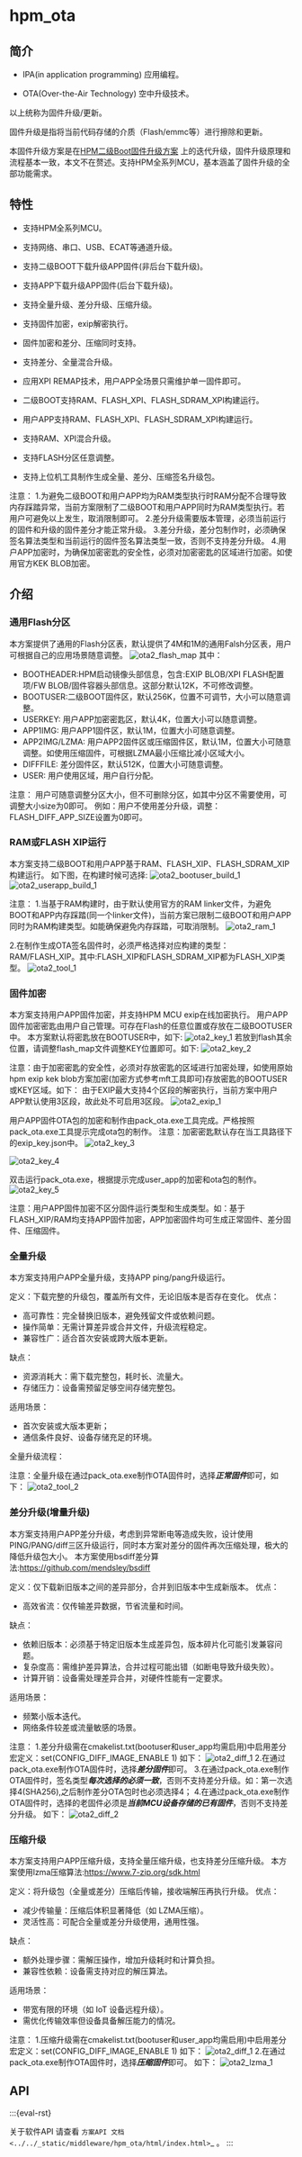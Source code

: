 # hpm_ota

## 简介

- IPA(in application programming) 应用编程。

- OTA(Over-the-Air Technology) 空中升级技术。

以上统称为固件升级/更新。

固件升级是指将当前代码存储的介质（Flash/emmc等）进行擦除和更新。

本固件升级方案是在[HPM二级Boot固件升级方案](hpm_ota_v1_instruction_zh) 上的迭代升级，固件升级原理和流程基本一致，本文不在赘述。支持HPM全系列MCU，基本涵盖了固件升级的全部功能需求。

## 特性

- 支持HPM全系列MCU。

- 支持网络、串口、USB、ECAT等通道升级。

- 支持二级BOOT下载升级APP固件(非后台下载升级)。

- 支持APP下载升级APP固件(后台下载升级)。

- 支持全量升级、差分升级、压缩升级。

- 支持固件加密，exip解密执行。

- 固件加密和差分、压缩同时支持。

- 支持差分、全量混合升级。

- 应用XPI REMAP技术，用户APP全场景只需维护单一固件即可。

- 二级BOOT支持RAM、FLASH_XPI、FLASH_SDRAM_XPI构建运行。

- 用户APP支持RAM、FLASH_XPI、FLASH_SDRAM_XPI构建运行。

- 支持RAM、XPI混合升级。

- 支持FLASH分区任意调整。

- 支持上位机工具制作生成全量、差分、压缩签名升级包。

注意：
1.为避免二级BOOT和用户APP均为RAM类型执行时RAM分配不合理导致内存踩踏异常，当前方案限制了二级BOOT和用户APP同时为RAM类型执行。若用户可避免以上发生，取消限制即可。
2.差分升级需要版本管理，必须当前运行的固件和升级的固件差分才能正常升级。
3.差分升级，差分包制作时，必须确保签名算法类型和当前运行的固件签名算法类型一致，否则不支持差分升级。
4.用户APP加密时，为确保加密密匙的安全性，必须对加密密匙的区域进行加密。如使用官方KEK BLOB加密。

## 介绍

### 通用Flash分区
本方案提供了通用的Flash分区表，默认提供了4M和1M的通用Falsh分区表，用户可根据自己的应用场景随意调整。
![ota2_flash_map](doc/api/assets/otav2_flash_map.png)
其中：
- BOOTHEADER:HPM启动镜像头部信息，包含:EXIP BLOB/XPI FLASH配置项/FW BLOB/固件容器头部信息。这部分默认12K，不可修改调整。
- BOOTUSER:二级BOOT固件区，默认256K，位置不可调节，大小可以随意调整。
- USERKEY: 用户APP加密密匙区，默认4K，位置大小可以随意调整。
- APP1IMG: 用户APP1固件区，默认1M，位置大小可随意调整。
- APP2IMG/LZMA: 用户APP2固件区或压缩固件区，默认1M，位置大小可随意调整。如使用压缩固件，可根据LZMA最小压缩比减小区域大小。
- DIFFFILE: 差分固件区，默认512K，位置大小可随意调整。
- USER: 用户使用区域，用户自行分配。

注意：
用户可随意调整分区大小，但不可删除分区，如其中分区不需要使用，可调整大小size为0即可。
例如：用户不使用差分升级，调整：FLASH_DIFF_APP_SIZE设置为0即可。

### RAM或FLASH XIP运行

本方案支持二级BOOT和用户APP基于RAM、FLASH_XIP、FLASH_SDRAM_XIP构建运行。
如下图，在构建时候可选择:
![ota2_bootuser_build_1](doc/api/assets/ota2_bootuser_build_type_1.png)
![ota2_userapp_build_1](doc/api/assets/ota2_userapp_build_type_1.png)

注意：
1.当基于RAM构建时，由于默认使用官方的RAM linker文件，为避免BOOT和APP内存踩踏(同一个linker文件)，当前方案已限制二级BOOT和用户APP同时为RAM构建类型。如能确保避免内存踩踏，可取消限制。
![ota2_ram_1](doc/api/assets/ota2_ram_1.png)

2.在制作生成OTA签名固件时，必须严格选择对应构建的类型：RAM/FLASH_XIP。其中:FLASH_XIP和FLASH_SDRAM_XIP都为FLASH_XIP类型。
![ota2_tool_1](doc/api/assets/ota2_tool_1.png)


### 固件加密

本方案支持用户APP固件加密，并支持HPM MCU exip在线加密执行。
用户APP固件加密密匙由用户自己管理。可存在Flash的任意位置或存放在二级BOOTUSER中。
本方案默认将密匙放在BOOTUSER中，如下:
![ota2_key_1](doc/api/assets/ota2_key_1.png)
若放到flash其余位置，请调整flash_map文件调整KEY位置即可。如下:
![ota2_key_2](doc/api/assets/ota2_key_2.png)

注意：由于加密密匙的安全性，必须对存放密匙的区域进行加密处理，如使用原始hpm exip kek blob方案加密(加密方式参考mft工具即可)存放密匙的BOOTUSER或KEY区域。如下：
由于EXIP最大支持4个区段的解密执行，当前方案中用户APP默认使用3区段，故此处不可启用3区段。
![ota2_exip_1](doc/api/assets/ota2_exip_1.png)

用户APP固件OTA包的加密和制作由pack_ota.exe工具完成。严格按照pack_ota.exe工具提示完成ota包的制作。
注意：加密密匙默认存在当工具路径下的exip_key.json中。
![ota2_key_3](doc/api/assets/ota2_key_3.png)

![ota2_key_4](doc/api/assets/ota2_key_4.png)

双击运行pack_ota.exe，根据提示完成user_app的加密和ota包的制作。
![ota2_key_5](doc/api/assets/ota2_key_5.png)

注意：用户APP固件加密不区分固件运行类型和生成类型。如：基于FLASH_XIP/RAM均支持APP固件加密，APP加密固件均可生成正常固件、差分固件、压缩固件。

### 全量升级

本方案支持用户APP全量升级，支持APP ping/pang升级运行。

定义：下载完整的升级包，覆盖所有文件，无论旧版本是否存在变化。
优点：
- 高可靠性：完全替换旧版本，避免残留文件或依赖问题。
- 操作简单：无需计算差异或合并文件，升级流程稳定。
- 兼容性广：适合首次安装或跨大版本更新。

缺点：
- 资源消耗大：需下载完整包，耗时长、流量大。
- 存储压力：设备需预留足够空间存储完整包。

适用场景：
- 首次安装或大版本更新；
- 通信条件良好、设备存储充足的环境。

全量升级流程：


注意：全量升级在通过pack_ota.exe制作OTA固件时，选择***正常固件***即可，如下：
![ota2_tool_2](doc/api/assets/ota2_tool_2.png)


### 差分升级(增量升级)

本方案支持用户APP差分升级，考虑到异常断电等造成失败，设计使用PING/PANG/diff三区升级运行，同时本方案对差分的固件再次压缩处理，极大的降低升级包大小。
本方案使用bsdiff差分算法:https://github.com/mendsley/bsdiff

定义：仅下载新旧版本之间的差异部分，合并到旧版本中生成新版本。
优点：
- 高效省流：仅传输差异数据，节省流量和时间。

缺点：
- 依赖旧版本：必须基于特定旧版本生成差异包，版本碎片化可能引发兼容问题。
- 复杂度高：需维护差异算法，合并过程可能出错（如断电导致升级失败）。
- 计算开销：设备需处理差异合并，对硬件性能有一定要求。

适用场景：
- 频繁小版本迭代。
- 网络条件较差或流量敏感的场景。

注意：
1.差分升级需在cmakelist.txt(bootuser和user_app均需启用)中启用差分宏定义：set(CONFIG_DIFF_IMAGE_ENABLE 1)
如下：
![ota2_diff_1](doc/api/assets/ota2_diff_1.png)
2.在通过pack_ota.exe制作OTA固件时，选择***差分固件***即可。
3.在通过pack_ota.exe制作OTA固件时，签名类型***每次选择的必须一致***，否则不支持差分升级。如：第一次选择4(SHA256),之后制作差分OTA包时也必须选择4；
4.在通过pack_ota.exe制作OTA固件时，选择的老固件必须是***当前MCU设备存储的已有固件***，否则不支持差分升级。
如下：
![ota2_diff_2](doc/api/assets/ota2_diff_2.png)

### 压缩升级

本方案支持用户APP压缩升级，支持全量压缩升级，也支持差分压缩升级。
本方案使用lzma压缩算法:https://www.7-zip.org/sdk.html

定义：将升级包（全量或差分）压缩后传输，接收端解压再执行升级。
优点：
- 减少传输量：压缩后体积显著降低（如 LZMA压缩）。
- 灵活性高：可配合全量或差分升级使用，通用性强。

缺点：
- 额外处理步骤：需解压操作，增加升级耗时和计算负担。
- 兼容性依赖：设备需支持对应的解压算法。

适用场景：
- 带宽有限的环境（如 IoT 设备远程升级）。
- 需优化传输效率但设备具备解压能力的情况。

注意：
1.压缩升级需在cmakelist.txt(bootuser和user_app均需启用)中启用差分宏定义：set(CONFIG_DIFF_IMAGE_ENABLE 1)
如下：
![ota2_diff_1](doc/api/assets/ota2_diff_1.png)
2.在通过pack_ota.exe制作OTA固件时，选择***压缩固件***即可。
如下：
![ota2_lzma_1](doc/api/assets/ota2_lzma_1.png)


## API

:::{eval-rst}

关于软件API 请查看 `方案API 文档 <../../_static/middleware/hpm_ota/html/index.html>`_ 。
:::